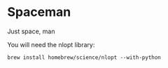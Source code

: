 # Spaceman
Just space, man

You will need the nlopt library:

    brew install homebrew/science/nlopt --with-python
